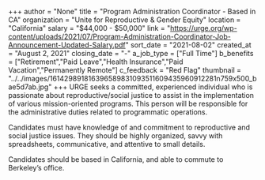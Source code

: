 +++
author = "None"
title = "Program Administration Coordinator - Based in CA"
organization = "Unite for Reproductive & Gender Equity"
location = "California"
salary = "$44,000 - $50,000"
link = "https://urge.org/wp-content/uploads/2021/07/Program-Administration-Coordinator-Job-Announcement-Updated-Salary.pdf"
sort_date = "2021-08-02"
created_at = "August 2, 2021"
closing_date = "-"
a_job_type = ["Full Time"]
b_benefits = ["Retirement","Paid Leave","Health Insurance","Paid Vacation","Permanently Remote"]
c_feedback = "Red Flag"
thumbnail = "../../images/161429891816396589831093511609435960912281n759x500_bae5d7ab.jpg"
+++
URGE seeks a committed, experienced individual who is passionate about reproductive/social justice to assist in the implementation of various mission-oriented programs. This person will be responsible for the administrative duties related to programmatic operations.

Candidates must have knowledge of and commitment to reproductive and social justice issues. They should be highly organized, savvy with spreadsheets, communicative, and attentive to small details.

Candidates should be based in California, and able to commute to Berkeley’s office.
